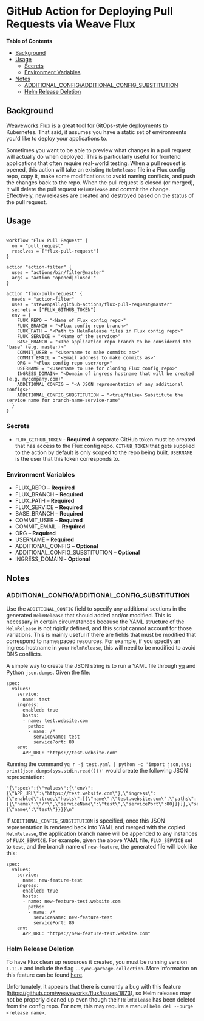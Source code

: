 # GitHub Action for Deploying Pull Requests via Weave Flux

**Table of Contents**
<!-- toc -->

- [Background](#background)
- [Usage](#usage)
  * [Secrets](#secrets)
  * [Environment Variables](#environment-variables)
- [Notes](#notes)
  * [ADDITIONAL_CONFIG/ADDITIONAL_CONFIG_SUBSTITUTION](#additional_configadditional_config_substitution)
  * [Helm Release Deletion](#helm-release-deletion)
  
<!-- tocstop -->

## Background

[Weaveworks Flux](https://github.com/weaveworks/flux) is a great tool for GitOps-style deployments to Kubernetes. That said, it assumes you have a static set of environments you'd like to deploy your applications to.

Sometimes you want to be able to preview what changes in a pull request will actually do when deployed. This is particularly useful for frontend applications that often require real-world testing. When a pull request is opened, this action will take an existing `HelmRelease` file in a Flux config repo, copy it, make some modifications to avoid naming conflicts, and push the changes back to the repo. When the pull request is closed (or merged), it will delete the pull request `HelmRelease` and commit the change. Effectively, new releases are created and destroyed based on the status of the pull request.



## Usage

```workflow

workflow "Flux Pull Request" {
  on = "pull_request"
  resolves = ["flux-pull-request"]
}

action "action-filter" {
  uses = "actions/bin/filter@master"
  args = "action 'opened|closed'"
}

action "flux-pull-request" {
  needs = "action-filter"
  uses = "stevenpall/github-actions/flux-pull-request@master"
  secrets = ["FLUX_GITHUB_TOKEN"]
  env = {
    FLUX_REPO = "<Name of Flux config repo>" 
    FLUX_BRANCH = "<Flux config repo branch>"
    FLUX_PATH = "<Path to HelmRelease files in Flux config repo>"
    FLUX_SERVICE = "<Name of the service>"
    BASE_BRANCH = "<The application repo branch to be considered the "base" (e.g. master)>"
    COMMIT_USER = "<Username to make commits as>"
    COMMIT_EMAIL = "<Email address to make commits as>"
    ORG = "<Flux config repo user/org>"
    USERNAME = "<Username to use for cloning Flux config repo>"
    INGRESS_DOMAIN= "<Domain of ingress hostname that will be created (e.g. mycompany.com)"
    ADDITIONAL_CONFIG = "<A JSON representation of any additional configs>"
    ADDITIONAL_CONFIG_SUBSTITUTION = "<true/false> Substitute the service name for branch-name-service-name"
  }
}

```



### Secrets

- `FLUX_GITHUB_TOKEN` - **Required** A separate GitHub token must be created that has access to the Flux config repo. `GITHUB_TOKEN` that gets supplied to the action by default is only scoped to the repo being built. `USERNAME` is the user that this token corresponds to.



### Environment Variables

- FLUX_REPO – **Required**
- FLUX_BRANCH – **Required**
- FLUX_PATH – **Required**
- FLUX_SERVICE – **Required**
- BASE_BRANCH – **Required**
- COMMIT_USER – **Required**
- COMMIT_EMAIL – **Required**
- ORG – **Required**
- USERNAME – **Required**
- ADDITIONAL_CONFIG – **Optional**
- ADDITIONAL_CONFIG_SUBSTITUTION – **Optional**
- INGRESS_DOMAIN - **Optional**



## Notes



### ADDITIONAL_CONFIG/ADDITIONAL_CONFIG_SUBSTITUTION

Use the `ADDITIONAL_CONFIG` field to specify any additional sections in the generated `HelmRelease` that should added and/or modified. This is necessary in certain circumstances because the YAML structure of the `HelmRelease` is not rigidly defined, and this script cannot account for those variations. This is mainly useful if there are fields that must be modified that correspond to namespaced resources. For example, if you specify an ingress hostname in your `HelmRelease`, this will need to be modified to avoid DNS conflicts.

A simple way to create the JSON string is to run a YAML file through [yq](https://mikefarah.github.io/yq/) and Python `json.dumps`. Given the file:

```
spec:
  values:
    service:
      name: test
    ingress:
      enabled: true
      hosts:
      - name: test.website.com
        paths:
        - name: /*
          serviceName: test
          servicePort: 80
    env:
      APP_URL: "https://test.website.com"
```

Running the command `yq r -j test.yaml | python -c 'import json,sys; print(json.dumps(sys.stdin.read()))'` would create the following JSON representation:

```
"{\"spec\":{\"values\":{\"env\":{\"APP_URL\":\"https://test.website.com\"},\"ingress\":{\"enabled\":true,\"hosts\":[{\"name\":\"test.website.com\",\"paths\":[{\"name\":\"/*\",\"serviceName\":\"test\",\"servicePort\":80}]}]},\"service\":{\"name\":\"test\"}}}}\n"
```

If `ADDITIONAL_CONFIG_SUBSTITUTION` is specified, once this JSON representation is rendered back into YAML and merged with the copied `HelmRelease`, the application branch name will be appended to any instances of `FLUX_SERVICE`. For example, given the above YAML file, `FLUX_SERVICE` set to `test`, and the branch name of `new-feature`, the generated file will look like this:

```
spec:
  values:
    service:
      name: new-feature-test
    ingress:
      enabled: true
      hosts:
      - name: new-feature-test.website.com
        paths:
        - name: /*
          serviceName: new-feature-test
          servicePort: 80
    env:
      APP_URL: "https://new-feature-test.website.com"
```



### Helm Release Deletion

To have Flux clean up resources it created, you must be running version `1.11.0` and include the flag `--sync-garbage-collection`. More information on this feature can be found [here](https://github.com/weaveworks/flux/blob/master/site/garbagecollection.md).

Unfortunately, it appears that there is currently a bug with this feature (https://github.com/weaveworks/flux/issues/1873), so Helm releases may not be properly cleaned up even though their `HelmRelease` has been deleted from the config repo. For now, this may require a manual `helm del --purge <release name>`.
